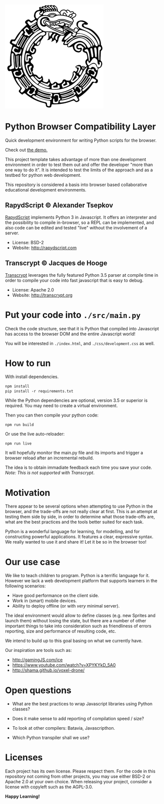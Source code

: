 ![](docs/images/uroboros_bw.png)

Python Browser Compatibility Layer
==================================

Quick development environment for writing Python scripts for the browser.

Check out [the demo.](https://somosazucar.github.io/python-web/)

This project template takes advantage of more than one development environment in order to test them out and offer the developer "more than one way to do it". It is intended to test the limits of the approach and as a testbed for python web development.

This repository is considered a basis into browser based collaborative educational development environments.

## RapydScript © Alexander Tsepkov

[RapydScript](https://github.com/atsepkov/RapydScript.git) implements Python 3 in Javascript. It offers an interpreter and the possibility to compile in-browser, so a REPL can be implemented, and also code can be edited and tested "live" without the involvement of a server.

* License: BSD-2
* Website: http://rapydscript.com

## Transcrypt © Jacques de Hooge

[Transcrypt](https://github.com/QQuick/Transcrypt) leverages the fully featured Python 3.5 parser at compile time in order to compile your code into fast javascript that is easy to debug.

* License: Apache 2.0
* Website: http://transcrypt.org


Put your code into `./src/main.py`
==================================

Check the code structure, see that it is Python that compiled into Javascript has access to the browser DOM and the entire Javascript world!

You will be interested in `./index.html`, and `./css/development.css` as well.

How to run
==========

With install dependencies.

```
npm install
pip install -r requirements.txt
```

While the Python dependencies are optional, version 3.5 or superior is required. You may need to create a virtual environment.


Then you can then compile your python code:

```
npm run build
```

Or use the live auto-reloader:

```
npm run live
```

It will hopefully monitor the main.py file and its imports and trigger a browser reload after an incremental rebuild.

The idea is to obtain immadiate feedback each time you save your code. *Note: This is not supported with Transcrypt*.

Motivation
==========

There appear to be several options when attempting to use Python in the browser, and the trade-offs are not really clear at first. This is an attempt at testing them side by side, in order to determine what those trade-offs are, what are the best practices and the tools better suited for each task.

Python is a wonderful language for learning, for modelling, and for constructing powerful applications. It features a clear, expressive syntax. We really wanted to use it and share it! Let it be so in the browser too!


Our use case
============

We like to teach children to program. Python is a terrific language for it. However we lack a web development platform that supports learners in the following scenarios:

* Have good performance on the client side.
* Work in (smart) mobile devices.
* Ability to deploy offline (or with *very* minimal server).

The ideal environment would allow to define classes (e.g. new Sprites and launch them) without losing the state, but there are a number of other important things to take into consideration such as friendliness of errors reporting, size and performance of resulting code, etc.

We intend to build up to this goal basing on what we currently have.

Our inspiration are tools such as:
 - http://gamingJS.com/ice
 - https://www.youtube.com/watch?v=XPYKYkD_5A0
 - http://shama.github.io/voxel-drone/

Open questions
==============

* What are the best practices to wrap Javascript libraries using Python classes?

* Does it make sense to add reporting of compilation speed / size?

* To look at other compilers: Batavia, Javascripthon.

* Which Python transpiler shall we use?

Licenses
========

Each project has its own license. Please respect them. For the code in this repository not coming from other projects, you may use either BSD-2 or Apache 2.0 at your own choice. When releasing your project, consider a license with copyleft such as the AGPL-3.0.

**Happy Learning!**
